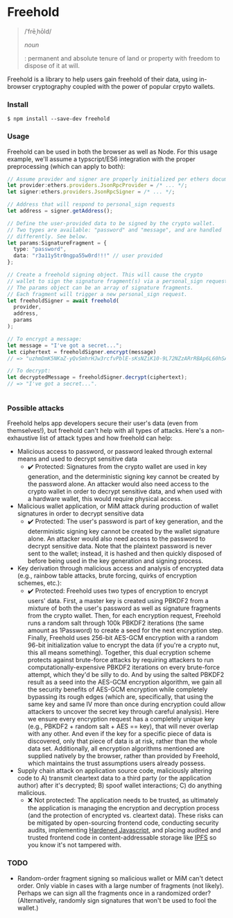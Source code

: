 # Freehold

>  /ˈfrēˌhōld/
>  
> _noun_
>  
>  : permanent and absolute tenure of land or property with freedom to dispose of it at will.

Freehold is a library to help users gain freehold of their data, using in-browser cryptography coupled with the power of popular crpyto wallets. 

### Install

```
$ npm install --save-dev freehold
```

### Usage

Freehold can be used in both the browser as well as Node. For this usage example, we'll assume a typscript/ES6 integration with the proper preprocessing (which can apply to both):
 
```typescript
// Assume provider and signer are properly initialized per ethers documentation
let provider:ethers.providers.JsonRpcProvider = /* ... */; 
let signer:ethers.providers.JsonRpcSigner = /* ... */;

// Address that will respond to personal_sign requests
let address = signer.getAddress();

// Define the user-provided data to be signed by the crypto wallet.
// Two types are available: "password" and "message", and are handled
// differently. See below. 
let params:SignatureFragment = {
  type: "password",
  data: "r3a11y5tr0ngpa55w0rd!!!" // user provided
};

// Create a freehold signing object. This will cause the crypto
// wallet to sign the signature fragment(s) via a personal_sign request.
// The params object can be an array of signature fragments.
// Each fragment will trigger a new personal_sign request.
let freeholdSigner = await freehold(
  provider,
  address, 
  params
);

// To encrypt a message:
let message = "I've got a secret...";
let ciphertext = freeholdSigner.encrypt(message)
// => "uzhmDmK5NKaZ-yQvSmhrHJw3rcfvPblE-sKsNZiK10-9L72NZzARrRBAp6L60hSA"

// To decrypt:
let decryptedMessage = freeholdSigner.decrypt(ciphertext);
// => "I've got a secret...".
  
```

### Possible attacks

Freehold helps app developers secure their user's data (even from themselves!), but freehold can't help with all types of attacks. Here's a non-exhaustive list of attack types and how freehold can help:

* Malicious access to password, or password leaked through external means and used to decrypt sensitive data
  * ✔️ Protected: Signatures from the crypto wallet are used in key generation, and the deterministic signing key cannot be created by the password alone. An attacker would also need access to the crypto wallet in order to decrypt sensitive data, and when used with a hardware wallet, this would require physical access.
* Malicious wallet application, or MiM attack during production of wallet signatures in order to decrypt sensitive data
  * ✔️ Protected: The user's password is part of key generation, and the deterministic signing key cannot be created by the wallet signature alone. An attacker would also need access to the password to decrypt sensitive data. Note that the plaintext password is never sent to the wallet; instead, it is hashed and then quickly disposed of before being used in the key generation and signing process.
* Key derivation through malicious access and analysis of encrypted data (e.g., rainbow table attacks, brute forcing, quirks of encryption schemes, etc.):
  * ✔️ Protected: Freehold uses two types of encryption to encrypt users' data. First, a master key is created using PBKDF2 from a mixture of both the user's password as well as signature fragments from the crypto wallet. Then, for each encryption request, Freehold runs a random salt through 100k PBKDF2 iterations (the same amount as 1Password) to create a seed for the next encryption step. Finally, Freehold uses 256-bit AES-GCM encryption with a random 96-bit initialization value to encrypt the data (if you're a crypto nut, this all means something). Together, this dual ecryption scheme protects against brute-force attacks by requiring attackers to run computationally-expensive PBKDF2 iterations on every brute-force attempt, which they'd be silly to do. And by using the salted PBKDF2 result as a seed into the AES-GCM encryption algorithm, we gain all the security benefits of AES-GCM encryption while completely bypassing its rough edges (which are, specifically, that using the same key and same IV more than once during encryption could allow attackers to uncover the secret key through careful analysis). Here we ensure every encryption request has a completely unique key (e.g., PBKDF2 + random salt + AES == key), that will never overlap with any other. And even if the key for a specific piece of data is discovered, only that piece of data is at risk, rather than the whole data set. Additionally, all encryption algorithms mentioned are supplied natively by the browser, rather than provided by Freehold, which maintains the trust assumptions users already possess. 
* Supply chain attack on application source code, maliciously altering code to A) transmit cleartext data to a third party (or the application author) after it's decrypted; B) spoof wallet interactions; C) do anything malicious.
  * ❌ Not protected: The application needs to be trusted, as ultimately the application is managing the encryption and decryption process (and the protection of encrypted vs. cleartext data). These risks can be mitigated by open-sourcing frontend code, conducting security audits, implementing [Hardened Javascript](https://agoric.com/wp-content/uploads/2021/10/Hardened-JavaScript.pdf), and placing audited and trusted frontend code in content-addressable storage like [IPFS](https://ipfs.io/) so you know it's not tampered with. 

### TODO

* Random-order fragment signing so malicious wallet or MiM can't detect order. Only viable in cases with a large number of fragments (not likely). Perhaps we can sign all the fragments once in a randomized order? (Alternatively, randomly sign signatures that won't be used to fool the wallet.)